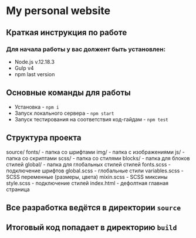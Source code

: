 # My personal website
## Краткая инструкция по работе
### Для начала работы у вас должент быть установлен:
* Node.js v.12.18.3
* Gulp v4
* npm last version
## Основные команды для работы
* Установка - `npm i`
* Запуск локального сервера - `npm start`
* Запуск тестирования на соответствия код-гайдам - `npm test`
## Структура проекта
source/
  fonts/                     - папка со шрифтами
  img/                       - папка с изображениями
  js/                        - папка со скриптами
  scss/                      - папка со стилями
    blocks/                  - папка для блоков стилей
    global/                  - папка для глобальных стилей стилей
      fonts.scss             - подключение шрифтов
      global.scss            - глобальные стили
      variables.scss         - SCSS переменные (размеры, цвета)
      mixin.scss             - SCSS миксины
    style.scss               - подключение стилей
  index.html                 - дефолтная главная страница

## Все разработка ведётся в директории `source`
## Итоговый код попадает в директорию `build`
